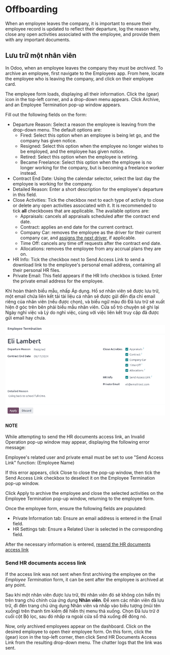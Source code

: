 # Offboarding

When an employee leaves the company, it is important to ensure their employee record is updated to
reflect their departure, log the reason why, close any open activities associated with the
employee, and provide them with any important documents.

## Lưu trữ một nhân viên

In Odoo, when an employee leaves the company they must be *archived*. To archive an employee, first
navigate to the Employees app. From here, locate the employee who is leaving the
company, and click on their employee card.

The employee form loads, displaying all their information. Click the <i class="fa fa-gear"></i>
(gear) icon in the top-left corner, and a drop-down menu appears. Click
<i class="oi oi-archive"></i> Archive, and an Employee Termination pop-up window
appears.

Fill out the following fields on the form:

- Departure Reason: Select a reason the employee is leaving from the drop-down menu. The
  default options are:
  - Fired: Select this option when an employee is being let go, and the company has
    given notice.
  - Resigned: Select this option when the employee no longer wishes to be employed, and
    the employee has given notice.
  - Retired: Select this option when the employee is retiring.
  - Became Freelance: Select this option when the employee is no longer working for the
    company, but is becoming a freelance worker instead.
- Contract End Date: Using the calendar selector, select the last day the employee is
  working for the company.
- Detailed Reason: Enter a short description for the employee's departure in this field.
- Close Activities: Tick the checkbox next to each type of activity to close or delete
  any open activities associated with it. It is recommended to tick **all** checkboxes that are
  applicable. The available options are:
  - Appraisals: cancels all appraisals scheduled after the contract end date.
  - Contract: applies an end date for the current contract.
  - Company Car: removes the employee as the driver for their current company car, and
    [assigns the next driver](../fleet/new_vehicle.md#fleet-new-vehicle-new-driver), if applicable.
  - Time Off: cancels any time off requests after the contract end date.
  - Allocations: removes the employee from any accrual plans they are on.
- HR Info: Tick the checkbox next to Send Access Link to send a download
  link to the employee's personal email address, containing all their personal HR files.
- Private Email: This field appears if the HR Info checkbox is ticked. Enter
  the private email address for the employee.

Khi hoàn thành biểu mẫu, nhấp Áp dụng. Hồ sơ nhân viên sẽ được lưu trữ, một email chứa liên kết tải tài liệu cá nhân sẽ được gửi đến địa chỉ email riêng của nhân viên (nếu được chọn), và biểu ngữ màu đỏ Đã lưu trữ sẽ xuất hiện ở góc trên bên phải biểu mẫu nhân viên. Cửa sổ trò chuyện sẽ ghi lại Ngày nghỉ việc và Lý do nghỉ việc, cùng với việc liên kết truy cập đã được gửi email hay chưa.

![The employee termination form with all fields filled out.](../../../.gitbook/assets/termination.png)

#### NOTE
While attempting to send the HR documents access link, an Invalid Operation pop-up
window may appear, displaying the following error message:

Employee's related user and private email must be set to use "Send Access Link"
function: (Employee Name)

If this error appears, click Close to close the pop-up window, then tick the
Send Access Link checkbox to deselect it on the Employee Termination
pop-up window.

Click Apply to archive the employee and close the selected activities on the
Employee Termination pop-up window, returning to the employee form.

Once the employee form, ensure the following fields are populated:

- Private Information tab: Ensure an email address is entered in the
  Email field.
- HR Settings tab: Ensure a Related User is selected in the corresponding
  field.

After the necessary information is entered, [resend the HR documents access link](#employees-send-link)

<a id="employees-send-link"></a>

### Send HR documents access link

If the access link was not sent when first archiving the employee on the *Employee Termination*
form, it can be sent after the employee is archived at any point.

Sau khi một nhân viên được lưu trữ, thì nhân viên đó sẽ không còn hiển thị trên trang chủ chính của ứng dụng **Nhân viên**. Để xem các nhân viên đã lưu trữ, đi đến trang chủ ứng dụng Nhân viên và nhấp vào biểu tượng <i class="fa fa-caret-down"></i> (mũi tên xuống) trên thanh tìm kiếm để hiển thị menu thả xuống. Chọn Đã lưu trữ ở cuối cột <i class="fa fa-filter"></i> Bộ lọc, sau đó nhấp ra ngoài cửa sổ thả xuống để đóng nó.

Now, only archived employees appear on the dashboard. Click on the desired employee to open their
employee form. On this form, click the <i class="fa fa-gear"></i> (gear) icon in the top-left
corner, then click Send HR Documents Access Link from the resulting drop-down menu. The
chatter logs that the link was sent.
